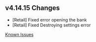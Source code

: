 ## v4.14.15 Changes

* [Retail] Fixed error opening the bank
* [Retail] Fixed Destroying settings error

[Known Issues](https://support.tradeskillmaster.com/en_US/known_issues)
